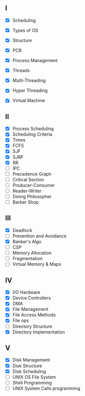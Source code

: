 ## I
- [x] Scheduling
- [x] Types of OS
- [x] Structure
- [x] PCB
- [x] Process Management
- [x] Threads
- [x] Multi-Threading
- [x] Hyper Threading
- [x] Virtual Machine


## II
- [x] Process Scheduling
- [x] Scheduling Criteria
- [x] Times
- [x] FCFS
- [x] SJF
- [x] SJRF
- [x] RR
- [ ] IPC
- [ ] Precedence Graph
- [ ] Critical Section
- [ ] Producer-Consumer
- [ ] Reader-Writer
- [ ] Dining Philosopher
- [ ] Barber Shop

## III
- [x] Deadlock
- [ ] Prevention and Avoidance
- [x] Banker's Algo
- [ ] CSP
- [ ] Memory Allocation
- [ ] Fragmentation
- [ ] Virtual Memory & Maps

## IV
- [x] I/O Hardware
- [x] Device Controllers
- [x] DMA
- [x] File Management
- [x] File Access Methods
- [x] File ops
- [ ] Directory Structure
- [x] Directory Implementation

## V
- [x] Disk Management
- [x] Disk Structure
- [x] Disk Scheduling
- [ ] UNIX OS File System
- [ ] Shell Programming
- [ ] UNIX System Calls programming